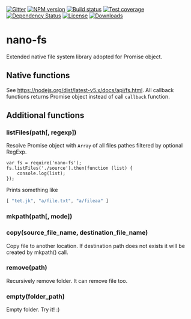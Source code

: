 [![Gitter][gitter-image]][gitter-url]
[![NPM version][npm-image]][npm-url]
[![Build status][travis-image]][travis-url]
[![Test coverage][coveralls-image]][coveralls-url]
[![Dependency Status][david-image]][david-url]
[![License][license-image]][license-url]
[![Downloads][downloads-image]][downloads-url]

# nano-fs

Extended native file system library adopted for Promise object.

## Native functions

See https://nodejs.org/dist/latest-v5.x/docs/api/fs.html. All callback functions returns Promise object instead of call `callback` function.

## Additional functions

### listFiles(path[, regexp])

Resolve Promise object with `Array` of all files pathes filtered by optional RegExp.

```
var fs = require('nano-fs');
fs.listFiles('./source').then(function (list) {
	console.log(list);
});
```
Prints something like
```js
[ "tet.jk", "a/file.txt", "a/fileaa" ]
```

### mkpath(path[, mode])

### copy(source_file_name, destination_file_name)

Copy file to another location. If destination path does not exists it will be created by mkpath() call.

### remove(path)

Recursively remove folder. It can remove file too.

### empty(folder_path)

Empty folder. Try it! :)


[bithound-image]: https://www.bithound.io/github/Holixus/nano-fs/badges/score.svg
[bithound-url]: https://www.bithound.io/github/Holixus/nano-fs

[gitter-image]: https://badges.gitter.im/Holixus/nano-fs.svg
[gitter-url]: https://gitter.im/Holixus/nano-fs

[npm-image]: https://badge.fury.io/js/nano-fs.svg
[npm-url]: https://badge.fury.io/js/nano-fs

[github-tag]: http://img.shields.io/github/tag/Holixus/nano-fs.svg
[github-url]: https://github.com/Holixus/nano-fs/tags

[travis-image]: https://travis-ci.org/Holixus/nano-fs.svg?branch=master
[travis-url]: https://travis-ci.org/Holixus/nano-fs

[coveralls-image]: https://coveralls.io/repos/github/Holixus/nano-fs/badge.svg?branch=master
[coveralls-url]: https://coveralls.io/github/Holixus/nano-fs?branch=master

[david-image]: https://david-dm.org/Holixus/nano-fs.svg
[david-url]: https://david-dm.org/Holixus/nano-fs

[license-image]: https://img.shields.io/badge/license-MIT-blue.svg
[license-url]: LICENSE

[downloads-image]: http://img.shields.io/npm/dt/nano-fs.svg
[downloads-url]: https://npmjs.org/package/nano-fs
